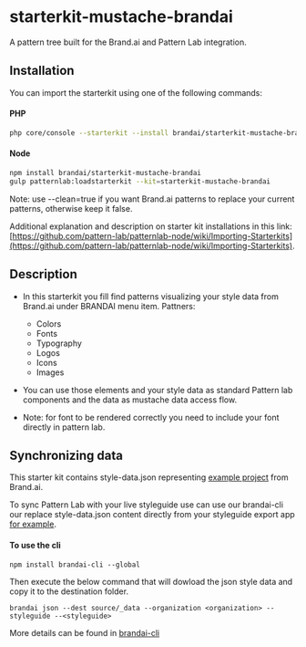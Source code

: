 # starterkit-mustache-brandai

A pattern tree built for the Brand.ai and Pattern Lab integration.

## Installation
You can import the starterkit using one of the following commands:

#### PHP

``` bash
php core/console --starterkit --install brandai/starterkit-mustache-brandai
```

#### Node


``` bash
npm install brandai/starterkit-mustache-brandai
gulp patternlab:loadstarterkit --kit=starterkit-mustache-brandai
```
Note: use --clean=true if you want Brand.ai patterns to replace your current patterns, otherwise keep it false.

Additional explanation and description on starter kit installations in this link: [https://github.com/pattern-lab/patternlab-node/wiki/Importing-Starterkits](https://github.com/pattern-lab/patternlab-node/wiki/Importing-Starterkits).

## Description

* In this starterkit you fill find patterns visualizing your style data from Brand.ai under BRANDAI menu item.
  Pattners:
    - Colors
    - Fonts
    - Typography
    - Logos
    - Icons
    - Images

* You can use those elements and your style data as standard Pattern lab components and the data as mustache data access flow.
* Note: for font to be rendered correctly you need to include your font directly in pattern lab.

## Synchronizing data
This starter kit contains style-data.json representing [example project](https://brand.ai/acme-demo-new) from Brand.ai.

To sync Pattern Lab with your live styleguide use can use our brandai-cli our replace style-data.json content
directly from your styleguide export app [for example](https://brand.ai/acme-demo-new/style/applications/data-export/json).

#### To use the cli
```
npm install brandai-cli --global
```
Then execute the below command that will dowload the json style data and copy it to the destination folder.
```
brandai json --dest source/_data --organization <organization> -- styleguide --<styleguide>

```

More details can be found in [brandai-cli](https://github.com/brandai/brandai-cli)
